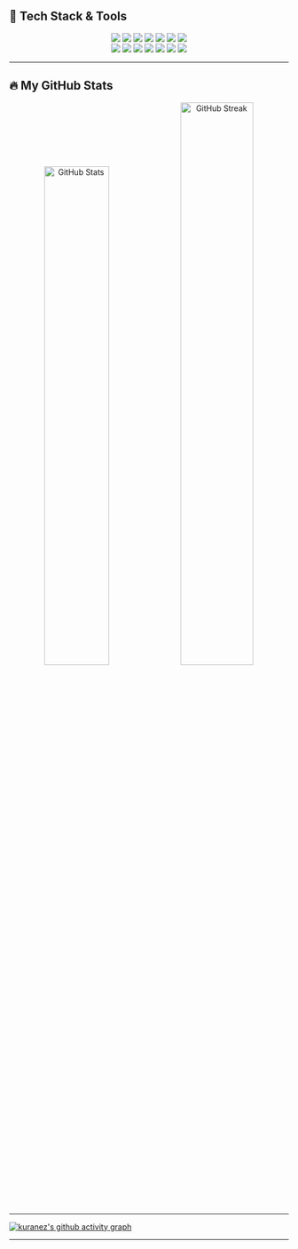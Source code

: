 <h2 align="left">🧰 Tech Stack & Tools</h3>

<p align="center">
  <img src="https://img.shields.io/badge/Debian-A81D33?style=for-the-badge&logo=debian&logoColor=white"/>
  <img src="https://img.shields.io/badge/Docker-2496ED?style=for-the-badge&logo=docker&logoColor=white"/>
  <img src="https://img.shields.io/badge/Java-007396?style=for-the-badge&logo=openjdk&logoColor=white"/>
  <img src="https://img.shields.io/badge/Python-3776AB?style=for-the-badge&logo=python&logoColor=white"/>
  <img src="https://img.shields.io/badge/Anaconda-44A833?style=for-the-badge&logo=anaconda&logoColor=white"/>
  <img src="https://img.shields.io/badge/Jupyter-F37626?style=for-the-badge&logo=jupyter&logoColor=white"/>
  <img src="https://img.shields.io/badge/Wolfram-DD1100?style=for-the-badge&logo=wolfram&logoColor=white"/>
  <br>
  <img src="https://img.shields.io/badge/Plesk-52B0E7?style=for-the-badge&logo=plesk&logoColor=white"/>
  <img src="https://img.shields.io/badge/Numpy-013243?style=for-the-badge&logo=numpy&logoColor=white"/>
  <img src="https://img.shields.io/badge/Pandas-150458?style=for-the-badge&logo=pandas&logoColor=white"/>
  <img src="https://img.shields.io/badge/Geopandas-008000?style=for-the-badge&logo=geopandas&logoColor=white"/>
  <img src="https://img.shields.io/badge/Plotly-3F4F75?style=for-the-badge&logo=plotly&logoColor=white"/>
  <img src="https://img.shields.io/badge/Dash-000000?style=for-the-badge&logo=plotly&logoColor=white"/>
  <img src="https://img.shields.io/badge/RaspberryPi-A22846?style=for-the-badge&logo=raspberrypi&logoColor=white"/>
</p>

---

<h2 align="left">🔥 My GitHub Stats</h3>

<p align="center">
  <img src="https://github-readme-stats.vercel.app/api?username=kuranez&show_icons=true&theme=tokyonight&hide_border=true&title_color=D83B7D" alt="GitHub Stats" width="48%"/>
  <img src="https://github-readme-streak-stats.herokuapp.com?user=kuranez&theme=tokyonight&hide_border=true" alt="GitHub Streak" width="51%"/>
</p>

---
  
[![kuranez's github activity graph](https://github-readme-activity-graph.vercel.app/graph?username=kuranez&theme=react-dark&color=38BDAE&title_color=D83B7D&line=70A5FD&point=D83B7D&bg_color=1A1B27&area=true&area_color=BF91F3&height=300&grid=false&hide_border=true&days=30&custom_title=Contribution%20Activity%20Over%2030%20Days)](https://github.com/kuranez/github-readme-activity-graph)

---

<!--
**kuranez/kuranez** is a ✨ _special_ ✨ repository because its `README.md` (this file) appears on your GitHub profile.

Here are some ideas to get you started:

- 🔭 I’m currently working on ...
- 🌱 I’m currently learning ...
- 👯 I’m looking to collaborate on ...
- 🤔 I’m looking for help with ...
- 💬 Ask me about ...
- 📫 How to reach me: ...
- ⚡ Fun fact: ...

### 📬 Kontakt

<p align="left">
  <a href="mailto:DEINEMAIL@domain.com"><img src="https://img.shields.io/badge/email-D14836?style=for-the-badge&logo=gmail&logoColor=white"/></a>
  <a href="https://linkedin.com/in/DEINLINKEDIN" target="blank"><img src="https://img.shields.io/badge/LinkedIn-0A66C2?style=for-the-badge&logo=linkedin&logoColor=white"/></a>
</p>

### 📌 Projekte zum Ansehen

- 🔭 [Projektname 1](https://github.com/DEINUSERNAME/PROJEKT1) – Web-App für XY
- 📊 [Projektname 2](https://github.com/DEINUSERNAME/PROJEKT2) – Visualisierung mit Plotly/Dash
- 🧪 [Projektname 3](https://github.com/DEINUSERNAME/PROJEKT3) – Datenanalyse mit Pandas und Matplotlib

![Top Languages](https://github-readme-stats.vercel.app/api/top-langs/?username=kuranez&layout=compact&theme=radical)
[![trophy](https://github-profile-trophy.vercel.app/?username=kuranez)](https://github.com/kuranez/github-profile-trophy)
-->
